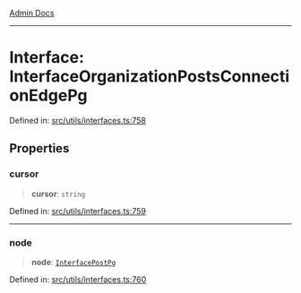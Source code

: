 [Admin Docs](/)

***

# Interface: InterfaceOrganizationPostsConnectionEdgePg

Defined in: [src/utils/interfaces.ts:758](https://github.com/PalisadoesFoundation/talawa-admin/blob/main/src/utils/interfaces.ts#L758)

## Properties

### cursor

> **cursor**: `string`

Defined in: [src/utils/interfaces.ts:759](https://github.com/PalisadoesFoundation/talawa-admin/blob/main/src/utils/interfaces.ts#L759)

***

### node

> **node**: [`InterfacePostPg`](InterfacePostPg.md)

Defined in: [src/utils/interfaces.ts:760](https://github.com/PalisadoesFoundation/talawa-admin/blob/main/src/utils/interfaces.ts#L760)
